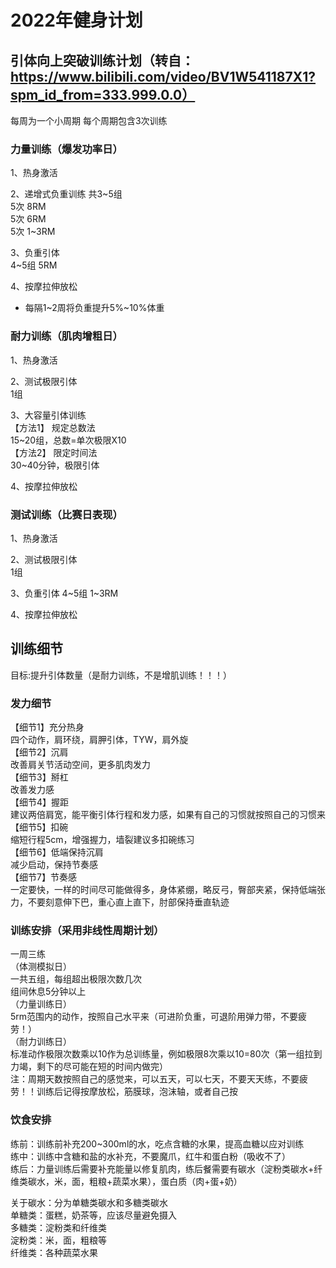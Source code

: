 # 2022年健身计划   

## 引体向上突破训练计划（转自：https://www.bilibili.com/video/BV1W541187X1?spm_id_from=333.999.0.0）

每周为一个小周期
每个周期包含3次训练

### 力量训练（爆发功率日）
1、热身激活  

2、递增式负重训练
共3~5组  
5次 8RM   
5次 6RM     
5次 1~3RM  

3、负重引体  
4~5组 5RM      

4、按摩拉伸放松    

* 每隔1~2周将负重提升5%~10%体重    

### 耐力训练（肌肉增粗日）
1、热身激活        

2、测试极限引体    
1组 

3、大容量引体训练      
【方法1】 规定总数法      
15~20组，总数=单次极限X10    
【方法2】 限定时间法   
30~40分钟，极限引体    

4、按摩拉伸放松   

### 测试训练（比赛日表现）
1、热身激活 
 
2、测试极限引体  
1组    

3、负重引体
4~5组 1~3RM       

4、按摩拉伸放松 


## 训练细节
目标:提升引体数量（是耐力训练，不是增肌训练！！！）

### 发力细节
【细节1】充分热身  
四个动作，肩环绕，肩胛引体，TYW，肩外旋  
【细节2】沉肩  
改善肩关节活动空间，更多肌肉发力  
【细节3】掰杠  
改善发力感  
【细节4】握距  
建议两倍肩宽，能平衡引体行程和发力感，如果有自己的习惯就按照自己的习惯来  
【细节5】扣碗  
缩短行程5cm，增强握力，墙裂建议多扣碗练习  
【细节6】低端保持沉肩  
减少启动，保持节奏感  
【细节7】节奏感  
一定要快，一样的时间尽可能做得多，身体紧绷，略反弓，臀部夹紧，保持低端张力，不要刻意伸下巴，重心直上直下，肘部保持垂直轨迹

### 训练安排（采用非线性周期计划）
一周三练  
（体测模拟日）  
一共五组，每组超出极限次数几次  
组间休息5分钟以上  
（力量训练日）  
5rm范围内的动作，按照自己水平来（可进阶负重，可退阶用弹力带，不要疲劳！）  
（耐力训练日）  
标准动作极限次数乘以10作为总训练量，例如极限8次乘以10=80次（第一组拉到力竭，剩下的尽可能在短的时间内做完）   
注：周期天数按照自己的感觉来，可以五天，可以七天，不要天天练，不要疲劳！！训练后记得按摩放松，筋膜球，泡沫轴，或者自己按  

### 饮食安排
练前：训练前补充200~300ml的水，吃点含糖的水果，提高血糖以应对训练  
练中：训练中含糖和盐的水补充，不要魔爪，红牛和蛋白粉（吸收不了）  
练后：力量训练后需要补充能量以修复肌肉，练后餐需要有碳水（淀粉类碳水+纤维类碳水，米，面，粗粮+蔬菜水果），蛋白质（肉+蛋+奶）  

关于碳水：分为单糖类碳水和多糖类碳水  
单糖类：蛋糕，奶茶等，应该尽量避免摄入  
多糖类：淀粉类和纤维类  
淀粉类：米，面，粗粮等  
纤维类：各种蔬菜水果  